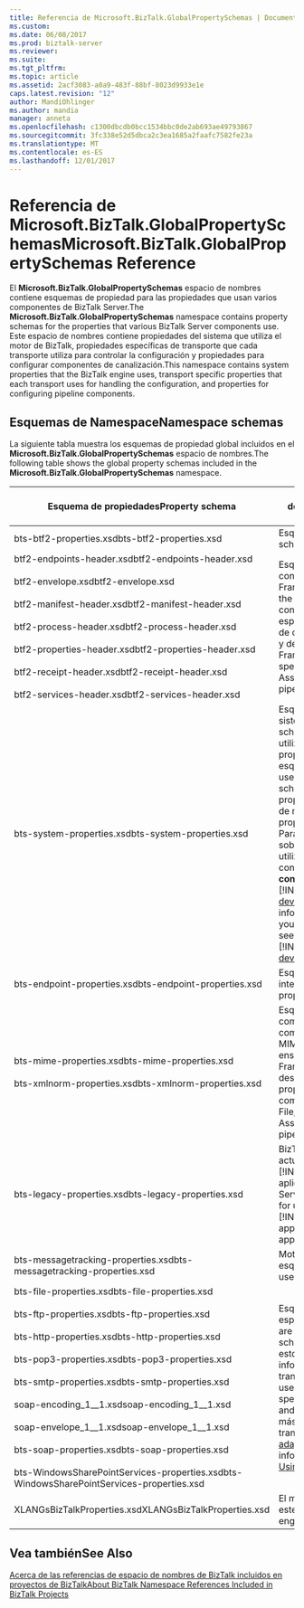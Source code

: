 ```yaml
---
title: Referencia de Microsoft.BizTalk.GlobalPropertySchemas | Documentos de Microsoft
ms.custom: 
ms.date: 06/08/2017
ms.prod: biztalk-server
ms.reviewer: 
ms.suite: 
ms.tgt_pltfrm: 
ms.topic: article
ms.assetid: 2acf3083-a0a9-483f-88bf-8023d9933e1e
caps.latest.revision: "12"
author: MandiOhlinger
ms.author: mandia
manager: anneta
ms.openlocfilehash: c1300dbcdb0bcc1534bbc0de2ab693ae49793867
ms.sourcegitcommit: 3fc338e52d5dbca2c3ea1685a2faafc7582fe23a
ms.translationtype: MT
ms.contentlocale: es-ES
ms.lasthandoff: 12/01/2017
---
```

# <a name="microsoftbiztalkglobalpropertyschemas-reference"></a><span data-ttu-id="8c70f-102">Referencia de Microsoft.BizTalk.GlobalPropertySchemas</span><span class="sxs-lookup"><span data-stu-id="8c70f-102">Microsoft.BizTalk.GlobalPropertySchemas Reference</span></span>
<span data-ttu-id="8c70f-103">El **Microsoft.BizTalk.GlobalPropertySchemas** espacio de nombres contiene esquemas de propiedad para las propiedades que usan varios componentes de BizTalk Server.</span><span class="sxs-lookup"><span data-stu-id="8c70f-103">The **Microsoft.BizTalk.GlobalPropertySchemas** namespace contains property schemas for the properties that various BizTalk Server components use.</span></span> <span data-ttu-id="8c70f-104">Este espacio de nombres contiene propiedades del sistema que utiliza el motor de BizTalk, propiedades específicas de transporte que cada transporte utiliza para controlar la configuración y propiedades para configurar componentes de canalización.</span><span class="sxs-lookup"><span data-stu-id="8c70f-104">This namespace contains system properties that the BizTalk engine uses, transport specific properties that each transport uses for handling the configuration, and properties for configuring pipeline components.</span></span>  

## <a name="namespace-schemas"></a><span data-ttu-id="8c70f-105">Esquemas de Namespace</span><span class="sxs-lookup"><span data-stu-id="8c70f-105">Namespace schemas</span></span>  

 <span data-ttu-id="8c70f-106">La siguiente tabla muestra los esquemas de propiedad global incluidos en el **Microsoft.BizTalk.GlobalPropertySchemas** espacio de nombres.</span><span class="sxs-lookup"><span data-stu-id="8c70f-106">The following table shows the global property schemas included in the **Microsoft.BizTalk.GlobalPropertySchemas** namespace.</span></span>  
  
|<span data-ttu-id="8c70f-107">Esquema de propiedades</span><span class="sxs-lookup"><span data-stu-id="8c70f-107">Property schema</span></span>|<span data-ttu-id="8c70f-108">Área de características y descripción</span><span class="sxs-lookup"><span data-stu-id="8c70f-108">Feature area and description</span></span>|  
|---------------------|----------------------------------|  
|<span data-ttu-id="8c70f-109">bts-btf2-properties.xsd</span><span class="sxs-lookup"><span data-stu-id="8c70f-109">bts-btf2-properties.xsd</span></span>|<span data-ttu-id="8c70f-110">Esquema de propiedad.</span><span class="sxs-lookup"><span data-stu-id="8c70f-110">Property schema.</span></span>|  
|<span data-ttu-id="8c70f-111">btf2-endpoints-header.xsd</span><span class="sxs-lookup"><span data-stu-id="8c70f-111">btf2-endpoints-header.xsd</span></span><br /><br /> <span data-ttu-id="8c70f-112">btf2-envelope.xsd</span><span class="sxs-lookup"><span data-stu-id="8c70f-112">btf2-envelope.xsd</span></span><br /><br /> <span data-ttu-id="8c70f-113">btf2-manifest-header.xsd</span><span class="sxs-lookup"><span data-stu-id="8c70f-113">btf2-manifest-header.xsd</span></span><br /><br /> <span data-ttu-id="8c70f-114">btf2-process-header.xsd</span><span class="sxs-lookup"><span data-stu-id="8c70f-114">btf2-process-header.xsd</span></span><br /><br /> <span data-ttu-id="8c70f-115">btf2-properties-header.xsd</span><span class="sxs-lookup"><span data-stu-id="8c70f-115">btf2-properties-header.xsd</span></span><br /><br /> <span data-ttu-id="8c70f-116">btf2-receipt-header.xsd</span><span class="sxs-lookup"><span data-stu-id="8c70f-116">btf2-receipt-header.xsd</span></span><br /><br /> <span data-ttu-id="8c70f-117">btf2-services-header.xsd</span><span class="sxs-lookup"><span data-stu-id="8c70f-117">btf2-services-header.xsd</span></span>|<span data-ttu-id="8c70f-118">Esquemas que definen las construcciones de BizTalk Framework.</span><span class="sxs-lookup"><span data-stu-id="8c70f-118">Schemas that define the BizTalk Framework constructs.</span></span> <span data-ttu-id="8c70f-119">Estos esquemas son específicos de los componentes de canalización de ensamblador y de desensamblador de BizTalk Framework.</span><span class="sxs-lookup"><span data-stu-id="8c70f-119">These schemas are specific to BizTalk Framework Assembler and Disassembler pipeline components.</span></span>|  
|<span data-ttu-id="8c70f-120">bts-system-properties.xsd</span><span class="sxs-lookup"><span data-stu-id="8c70f-120">bts-system-properties.xsd</span></span>|<span data-ttu-id="8c70f-121">Esquema de propiedad del sistema.</span><span class="sxs-lookup"><span data-stu-id="8c70f-121">This is a system property schema.</span></span> <span data-ttu-id="8c70f-122">El motor de BizTalk utiliza la mayoría de las propiedades de este esquema.</span><span class="sxs-lookup"><span data-stu-id="8c70f-122">The BizTalk engine uses most properties in this schema.</span></span> <span data-ttu-id="8c70f-123">Puede utilizar algunas propiedades para enrutamiento de mensajes.</span><span class="sxs-lookup"><span data-stu-id="8c70f-123">You can use some properties for message routing.</span></span> <span data-ttu-id="8c70f-124">Para obtener más información sobre las propiedades que puede utilizar para enrutar los mensajes, consulte **propiedades de contexto de mensaje** [!INCLUDE[ui-guidance-developers-reference](../includes/ui-guidance-developers-reference.md)].</span><span class="sxs-lookup"><span data-stu-id="8c70f-124">For more information on the properties that you can use for message routing, see **Message Context Properties** [!INCLUDE[ui-guidance-developers-reference](../includes/ui-guidance-developers-reference.md)].</span></span>|  
|<span data-ttu-id="8c70f-125">bts-endpoint-properties.xsd</span><span class="sxs-lookup"><span data-stu-id="8c70f-125">bts-endpoint-properties.xsd</span></span>|<span data-ttu-id="8c70f-126">Esquema de propiedad interno.</span><span class="sxs-lookup"><span data-stu-id="8c70f-126">This is an internal property schema.</span></span>|  
|<span data-ttu-id="8c70f-127">bts-mime-properties.xsd</span><span class="sxs-lookup"><span data-stu-id="8c70f-127">bts-mime-properties.xsd</span></span><br /><br /> <span data-ttu-id="8c70f-128">bts-xmlnorm-properties.xsd</span><span class="sxs-lookup"><span data-stu-id="8c70f-128">bts-xmlnorm-properties.xsd</span></span>|<span data-ttu-id="8c70f-129">Esquemas de propiedad para componentes de canalización: componentes de canalización de MIME, XML, archivos planos y ensamblador de BizTalk Framework y desensamblador.</span><span class="sxs-lookup"><span data-stu-id="8c70f-129">These are property schemas for pipeline components: MIME, XML, Flat File, and BizTalk Framework Assembler and Disassembler pipeline components.</span></span>|  
|<span data-ttu-id="8c70f-130">bts-legacy-properties.xsd</span><span class="sxs-lookup"><span data-stu-id="8c70f-130">bts-legacy-properties.xsd</span></span>|<span data-ttu-id="8c70f-131">BizTalk utiliza este esquema para actualizar [!INCLUDE[btsBizTalkServer2002](../includes/btsbiztalkserver2002-md.md)] aplicaciones de BizTalk Server.</span><span class="sxs-lookup"><span data-stu-id="8c70f-131">BizTalk uses this schema for upgrading [!INCLUDE[btsBizTalkServer2002](../includes/btsbiztalkserver2002-md.md)] applications to BizTalk Server applications.</span></span>|  
|<span data-ttu-id="8c70f-132">bts-messagetracking-properties.xsd</span><span class="sxs-lookup"><span data-stu-id="8c70f-132">bts-messagetracking-properties.xsd</span></span>|<span data-ttu-id="8c70f-133">Motor de seguimiento utiliza este esquema.</span><span class="sxs-lookup"><span data-stu-id="8c70f-133">The tracking engine uses this schema.</span></span>|  
|<span data-ttu-id="8c70f-134">bts-file-properties.xsd</span><span class="sxs-lookup"><span data-stu-id="8c70f-134">bts-file-properties.xsd</span></span><br /><br /> <span data-ttu-id="8c70f-135">bts-ftp-properties.xsd</span><span class="sxs-lookup"><span data-stu-id="8c70f-135">bts-ftp-properties.xsd</span></span><br /><br /> <span data-ttu-id="8c70f-136">bts-http-properties.xsd</span><span class="sxs-lookup"><span data-stu-id="8c70f-136">bts-http-properties.xsd</span></span><br /><br /> <span data-ttu-id="8c70f-137">bts-pop3-properties.xsd</span><span class="sxs-lookup"><span data-stu-id="8c70f-137">bts-pop3-properties.xsd</span></span><br /><br /> <span data-ttu-id="8c70f-138">bts-smtp-properties.xsd</span><span class="sxs-lookup"><span data-stu-id="8c70f-138">bts-smtp-properties.xsd</span></span><br /><br /> <span data-ttu-id="8c70f-139">soap-encoding_1__1.xsd</span><span class="sxs-lookup"><span data-stu-id="8c70f-139">soap-encoding_1__1.xsd</span></span><br /><br /> <span data-ttu-id="8c70f-140">soap-envelope_1__1.xsd</span><span class="sxs-lookup"><span data-stu-id="8c70f-140">soap-envelope_1__1.xsd</span></span><br /><br /> <span data-ttu-id="8c70f-141">bts-soap-properties.xsd</span><span class="sxs-lookup"><span data-stu-id="8c70f-141">bts-soap-properties.xsd</span></span><br /><br /> <span data-ttu-id="8c70f-142">bts-WindowsSharePointServices-properties.xsd</span><span class="sxs-lookup"><span data-stu-id="8c70f-142">bts-WindowsSharePointServices-properties.xsd</span></span>|<span data-ttu-id="8c70f-143">Esquemas de propiedad específicos de transporte.</span><span class="sxs-lookup"><span data-stu-id="8c70f-143">These are transport-specific property schemas.</span></span> <span data-ttu-id="8c70f-144">Los transportes utilizan estos esquemas para trasladar información y configuraciones de transporte específicas.</span><span class="sxs-lookup"><span data-stu-id="8c70f-144">Transports use these schemas to carry specific transport information and configurations.</span></span> <span data-ttu-id="8c70f-145">Para obtener más información sobre los transportes, consulte [usando adaptadores](../core/using-adapters.md).</span><span class="sxs-lookup"><span data-stu-id="8c70f-145">For more information on transports, see [Using Adapters](../core/using-adapters.md).</span></span>|  
|<span data-ttu-id="8c70f-146">XLANGsBizTalkProperties.xsd</span><span class="sxs-lookup"><span data-stu-id="8c70f-146">XLANGsBizTalkProperties.xsd</span></span>|<span data-ttu-id="8c70f-147">El motor de orquestaciones utiliza este esquema.</span><span class="sxs-lookup"><span data-stu-id="8c70f-147">The orchestration engine uses this schema.</span></span>|  
  
## <a name="see-also"></a><span data-ttu-id="8c70f-148">Vea también</span><span class="sxs-lookup"><span data-stu-id="8c70f-148">See Also</span></span>  
 [<span data-ttu-id="8c70f-149">Acerca de las referencias de espacio de nombres de BizTalk incluidos en proyectos de BizTalk</span><span class="sxs-lookup"><span data-stu-id="8c70f-149">About BizTalk Namespace References Included in BizTalk Projects</span></span>](../core/about-biztalk-namespace-references-included-in-biztalk-projects.md)